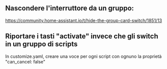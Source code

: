## Nascondere l'interruttore da un gruppo:
https://community.home-assistant.io/t/hide-the-group-card-switch/1851/13

## Riportare i tasti "activate" invece che gli switch in un gruppo di scripts
In customize.yaml, creare una voce per ogni script con ognuno la proprietà "can_cancel: false"
